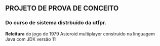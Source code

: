 ## PROJETO DE PROVA DE CONCEITO 
### Do curso de sistema distrbuído da utfpr.

**Releitura** do jogo de 1979 Asteroid multiplayer construído na linguagem Java com JDK versão 11 
